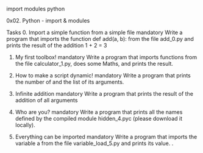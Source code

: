 import modules python

0x02. Python - import & modules

Tasks
0. Import a simple function from a simple file
mandatory
Write a program that imports the function def add(a, b): from the file add_0.py and prints the result of the addition 1 + 2 = 3

1. My first toolbox!
mandatory
Write a program that imports functions from the file calculator_1.py, does some Maths, and prints the result.

2. How to make a script dynamic!
mandatory
Write a program that prints the number of and the list of its arguments.

3. Infinite addition
mandatory
Write a program that prints the result of the addition of all arguments

4. Who are you?
mandatory
Write a program that prints all the names defined by the compiled module hidden_4.pyc (please download it locally).

5. Everything can be imported
mandatory
Write a program that imports the variable a from the file variable_load_5.py and prints its value.
.

